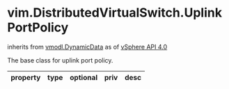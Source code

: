 vim.DistributedVirtualSwitch.UplinkPortPolicy
=============================================
inherits from [vmodl.DynamicData](docs/vmodl.DynamicData.md)
as of [vSphere API 4.0](vim.version.md#vim.version.version5)


The base class for uplink port policy.

| property | type | optional | priv | desc |
|:---------|:-----|:---------|:-----|:-----|


